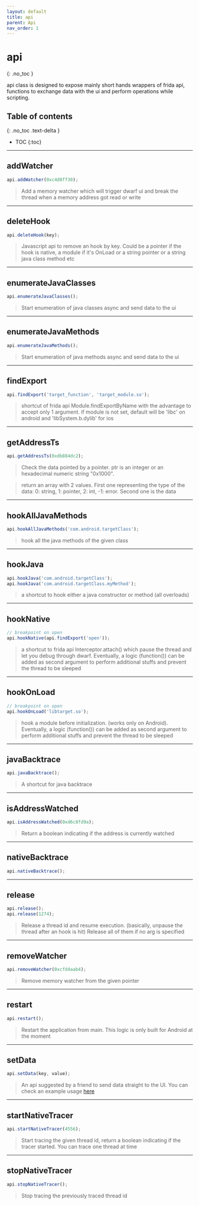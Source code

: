 ```yaml
---
layout: default
title: api
parent: Api
nav_order: 1
---
```


# api
{: .no_toc }


api class is designed to expose mainly short hands wrappers of frida api, 
functions to exchange data with the ui and perform operations while scripting.

## Table of contents
{: .no_toc .text-delta }

* TOC
{:toc}

---

## addWatcher
```javascript
api.addWatcher(0xc4d8ff30);
```

> Add a memory watcher which will trigger dwarf ui and break the thread when a memory address got read or write

----

## deleteHook
```javascript
api.deleteHook(key);
```

> Javascript api to remove an hook by key. Could be a pointer if the hook is native, a module if it's OnLoad or a string pointer or a string java class method etc

----

## enumerateJavaClasses
```javascript
api.enumerateJavaClasses();
```

> Start enumeration of java classes async and send data to the ui

----

## enumerateJavaMethods
```javascript
api.enumerateJavaMethods();
```

> Start enumeration of java methods async and send data to the ui

----

## findExport
```javascript
api.findExport('target_function', 'target_module.so');
```

> shortcut of frida api Module.findExportByName with the advantage to accept only 1 argument. if module is not set, default will be 'libc' on android and 'libSystem.b.dylib' for ios

----

## getAddressTs
```javascript
api.getAddressTs(0xdb884dc2);
```

> Check the data pointed by a pointer. ptr is an integer or an hexadecimal numeric string "0x1000".

> return an array with 2 values. 
First one representing the type of the data:
0: string,
1: pointer,
2: int,
-1: error.
Second one is the data

----

## hookAllJavaMethods
```javascript
api.hookAllJavaMethods('com.android.targetClass');
```

> hook all the java methods of the given class

----

## hookJava
```javascript
api.hookJava('com.android.targetClass');
api.hookJava('com.android.targetClass.myMethod');
```

> a shortcut to hook either a java constructor or method (all overloads)

----

## hookNative
```javascript
// breakpoint on open
api.hookNative(api.findExport('open'));
```

> a shortcut to frida api Interceptor.attach() which pause the thread and let you debug through dwarf. Eventually, a logic (function()) can be added as second argument to perform additional stuffs and prevent the thread to be sleeped

----

## hookOnLoad
```javascript
// breakpoint on open
api.hookOnLoad('libtarget.so');
```

> hook a module before initialization. (works only on Android). Eventually, a logic (function()) can be added as second argument to perform additional stuffs and prevent the thread to be sleeped

----

## javaBacktrace
```javascript
api.javaBacktrace();
```

> A shortcut for java backtrace

----

## isAddressWatched
```javascript
api.isAddressWatched(0xd6c8fd9a);
```

> Return a boolean indicating if the address is currently watched

----

## nativeBacktrace
```javascript
api.nativeBacktrace();
```

----

## release
```javascript
api.release();
api.release(1274);
```

> Release a thread id and resume execution. (basically, unpause the thread after an hook is hit) Release all of them if no arg is specified

----

## removeWatcher
```javascript
api.removeWatcher(0xcfd4aab4);
```

> Remove memory watcher from the given pointer

----

## restart
```javascript
api.restart();
```

> Restart the application from main. This logic is only built for Android at the moment

----

## setData
```javascript
api.setData(key, value);
```

> An api suggested by a friend to send data straight to the UI. You can check an example usage [here](https://github.com/iGio90/Dwarf/wiki/Using-the-data-panel) 

----

## startNativeTracer
```javascript
api.startNativeTracer(4556);
```

> Start tracing the given thread id, return a boolean indicating if the tracer started. You can trace one thread at time

----

## stopNativeTracer
```javascript
api.stopNativeTracer();
```

> Stop tracing the previously traced thread id
